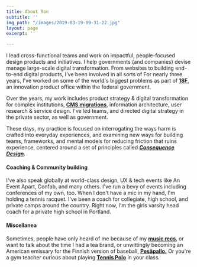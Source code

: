 ```yaml
---
title: About Ron
subtitle: ''
img_path: "/images/2019-03-19-09-31-22.jpg"
layout: page
excerpt: ''

---
```

I lead cross-functional teams and work on impactful, people-focused design products and initiatives. I help governments (and companies) devise manage large-scale digital transformation. From websites to building end-to-end digital products, I've been involved in all sorts of For nearly three years, I've worked on some of the world's biggest problems as part of [**18F**](https://18f.gsa.gov/), an innovation product office within the federal government.

Over the years, my work includes product strategy & digital transformation for complex institutions, [**CMS migrations**](https://www.youtube.com/watch?v=REUJCWpFOcI), information architecture, user research & service design. I've led teams, and directed digital strategy in the private sector, as well as government.

These days, my practice is focused on interrogating the ways harm is crafted into everyday experiences, and examining new ways for building teams, frameworks, and mental models for reducing friction that ruins experience, centered around a set of principles called [**_Consequence Design_**](https://consequence.design/post/616408785711431680/on-consequence-design).

#### Coaching & Community building

I've also speak globally at world-class design, UX & tech events like An Event Apart, Confab, and many others. I've run a bevy of events including conferences of my own, too. When I don't have a mic in my hand, I'm holding a tennis racquet. I've been a coach for collegiate, high school, and private camps around the country. Right now, I'm the girls varsity head coach for a private high school in Portland.

#### Miscellanea

Sometimes, people have only heard of me because of my [**music recs**](https://www.last.fm/user/omnivoreron), or want to talk about the time I had a tea brand, or unwittingly becoming an American emissary for the Finnish version of baseball, [**Pesäpallo.**](https://www.youtube.com/watch?v=H_navSFGj0I) Or you're a gym teacher curious about playing [**Tennis Polo**](https://en.wikipedia.org/wiki/Tennis_polo) in your class.